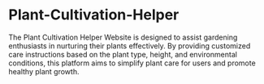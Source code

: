 # Plant-Cultivation-Helper
The Plant Cultivation Helper Website is designed to assist gardening enthusiasts in nurturing their plants effectively. By providing customized care instructions based on the plant type, height, and environmental conditions, this platform aims to simplify plant care for users and promote healthy plant growth.
